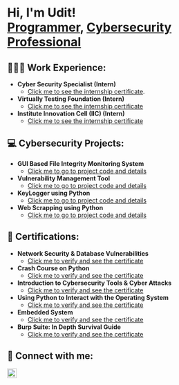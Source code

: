 <h1>Hi, I'm Udit! <br/><a href="https://github.com/udit-uniyal">Programmer</a>, <a href="https://www.linkedin.com/in/udit-uniyal-6555051b4">Cybersecurity Professional</a></h1>

<h2>🧑🏻‍💻 Work Experience:</h2>

- <b>Cyber Security Specialist (Intern)</b>
  - [Click me to see the internship certificate](https://drive.google.com/file/d/1o1mm4urgBCnzvOFCU_dE9Cd1xYcC7xsa/view?usp=share_link). 
- <b>Virtually Testing Foundation (Intern)</b>
  - [Click me to see the internship certificate](https://drive.google.com/file/d/1TjNPVKvQ-s7hltYq3lYMVhULXNP_yJDQ/view?usp=share_link)
- <b>Institute Innovation Cell (IIC) (Intern)</b>
  - [Click me to see the internship certificate](https://drive.google.com/file/d/1Pcp-eOHTatJnGpiuZUy41_i0LGrCBLzd/view?usp=share_link)

<h2>💻 Cybersecurity Projects:</h2>

- <b>GUI Based File Integrity Monitoring System</b>
  - [Click me to go to project code and details](https://github.com/udit-uniyal/FIM)
- <b>Vulnerability Management Tool</b>
  - [Click me to go to project code and details](https://github.com/udit-uniyal/FIM)
- <b>KeyLogger using Python</b>
  - [Click me to go to project code and details](https://github.com/udit-uniyal/FIM)
- <b>Web Scrapping using Python</b>
  - [Click me to go to project code and details](https://github.com/udit-uniyal/FIM)

<h2>📜 Certifications:</h2>

- <b>Network Security & Database Vulnerabilities</b>
  - [Click me to verify and see the certificate](https://www.coursera.org/account/accomplishments/verify/2PA25CETV6RK)
- <b>Crash Course on Python</b>
  - [Click me to verify and see the certificate](https://www.coursera.org/account/accomplishments/verify/A2V5LVER6NHT)
- <b>Introduction to Cybersecurity Tools & Cyber Attacks</b>
  - [Click me to verify and see the certificate](https://www.coursera.org/account/accomplishments/verify/GB4HWX4L83PW)
- <b>Using Python to Interact with the Operating System</b>
  - [Click me to verify and see the certificate](https://www.coursera.org/account/accomplishments/verify/X6AGWDSR9BU6)
- <b>Embedded System</b>
  - [Click me to verify and see the certificate](https://trainings.internshala.com/verify-certificate/?certificate_number=DB485027-D85E-0659-745F-7E9F3AFCC89E)
- <b>Burp Suite: In Depth Survival Guide</b>
  - [Click me to verify and see the certificate](https://www.udemy.com/certificate/UC-50327248-675d-432b-8c94-12ea256501bd/)

<h2> 🤳 Connect with me:</h2>


[<img align="left" alt="UditUniyal | LinkedIn" width="22px" src="https://cdn.jsdelivr.net/npm/simple-icons@v3/icons/linkedin.svg" />][linkedin]



[linkedin]: https://www.linkedin.com/in/udit-uniyal-6555051b4


